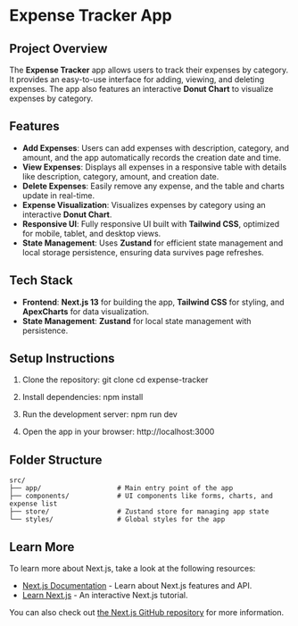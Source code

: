# Expense Tracker App

## Project Overview

The **Expense Tracker** app allows users to track their expenses by category. It provides an easy-to-use interface for adding, viewing, and deleting expenses. The app also features an interactive **Donut Chart** to visualize expenses by category.

## Features

- **Add Expenses**: Users can add expenses with description, category, and amount, and the app automatically records the creation date and time.
- **View Expenses**: Displays all expenses in a responsive table with details like description, category, amount, and creation date.
- **Delete Expenses**: Easily remove any expense, and the table and charts update in real-time.
- **Expense Visualization**: Visualizes expenses by category using an interactive **Donut Chart**.
- **Responsive UI**: Fully responsive UI built with **Tailwind CSS**, optimized for mobile, tablet, and desktop views.
- **State Management**: Uses **Zustand** for efficient state management and local storage persistence, ensuring data survives page refreshes.

## Tech Stack

- **Frontend**: **Next.js 13** for building the app, **Tailwind CSS** for styling, and **ApexCharts** for data visualization.
- **State Management**: **Zustand** for local state management with persistence.

## Setup Instructions

1. Clone the repository:
   git clone <repository-url>
   cd expense-tracker

2. Install dependencies:
   npm install

3. Run the development server:
   npm run dev

4. Open the app in your browser:
   http://localhost:3000

## Folder Structure

```
src/
├── app/                   # Main entry point of the app
├── components/            # UI components like forms, charts, and expense list
├── store/                 # Zustand store for managing app state
└── styles/                # Global styles for the app
```

## Learn More

To learn more about Next.js, take a look at the following resources:

- [Next.js Documentation](https://nextjs.org/docs) - Learn about Next.js features and API.
- [Learn Next.js](https://nextjs.org/learn) - An interactive Next.js tutorial.

You can also check out [the Next.js GitHub repository](https://github.com/vercel/next.js) for more information.